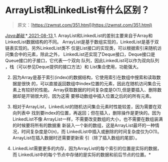 <!--yml
category: 未分类
date: 0001-01-01 00:00:00
--->

# ArrayList和LinkedList有什么区别？

> 原文：[https://zwmst.com/351.html](https://zwmst.com/351.html)

   [ *Java基础* ](https://zwmst.com/java%e5%9f%ba%e7%a1%80)*[ <time datetime="2021-08-13T08:18:22+08:00"> 2021-08-13 </time> ](https://zwmst.com/351.html)  1.  ArrayList和LinkedList的差别主要来自于Array和LinkedList数据结构的不同。 ArrayList是基于数组实现的，LinkedList是基于双链表实现的。另外LinkedList类不 仅是List接口的实现类，可以根据索引来随机访问集合中的元素，除此之外， LinkedList还实现了Deque接口，Deque接口是Queue接口的子接口，它代表一个双向 队列，因此LinkedList可以作为双向队列 ，栈（可以参见Deque提供的接口方法）和 List集合使用，功能强大。

2.  因为Array是基于索引(index)的数据结构，它使用索引在数组中搜索和读取数据是很快 的，可以直接返回数组中index位置的元素，因此在随机访问集合元素上有较好的性能。 Array获取数据的时间复杂度是O(1),但是要插入、删除数据却是开销很大的，因为这需 要移动数组中插入位置之后的的所有元素。

3.  相对于ArrayList，LinkedList的随机访问集合元素时性能较差，因为需要在双向列表中 找到要index的位置，再返回；但在插入，删除操作是更快的。因为LinkedList不像 ArrayList一样，不需要改变数组的大小，也不需要在数组装满的时候要将所有的数据重 新装入一个新的数组，这是ArrayList最坏的一种情况，时间复杂度是O(n)，而 LinkedList中插入或删除的时间复杂度仅为O(1)。ArrayList在插入数据时还需要更新索 引（除了插入数组的尾部）。

4.  LinkedList需要更多的内存，因为ArrayList的每个索引的位置是实际的数据，而 LinkedList中的每个节点中存储的是实际的数据和前后节点的位置。*
